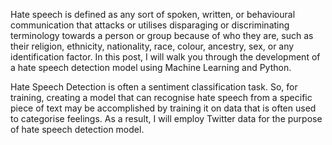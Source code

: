 Hate speech is defined as any sort of spoken, written, or behavioural communication that attacks or utilises disparaging or discriminating terminology towards a person or group because of who they are, such as their religion, ethnicity, nationality, race, colour, ancestry, sex, or any identification factor. In this post, I will walk you through the development of a hate speech detection model using Machine Learning and Python.

Hate Speech Detection is often a sentiment classification task. So, for training, creating a model that can recognise hate speech from a specific piece of text may be accomplished by training it on data that is often used to categorise feelings. As a result, I will employ Twitter data for the purpose of hate speech detection model.
